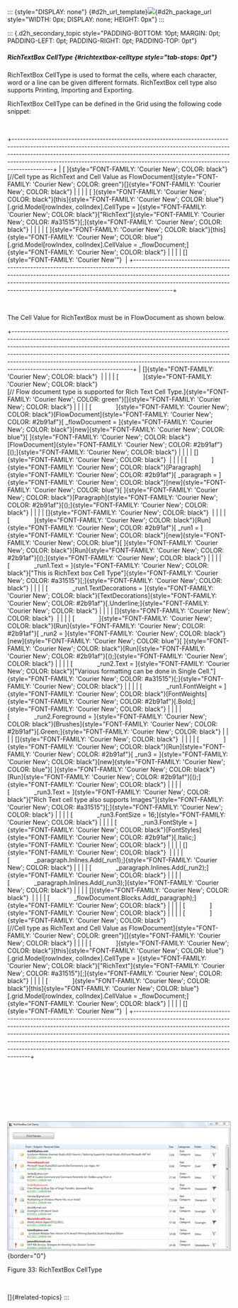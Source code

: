 ::: {style="DISPLAY: none"}
[](ms-xhelp:///?Id=d2h_url_template){#d2h_url_template}![](!package_url!){#d2h_package_url style="WIDTH: 0px; DISPLAY: none; HEIGHT: 0px"}
:::

::: {.d2h_secondary_topic style="PADDING-BOTTOM: 10pt; MARGIN: 0pt; PADDING-LEFT: 0pt; PADDING-RIGHT: 0pt; PADDING-TOP: 0pt"}
##### RichTextBox CellType {#richtextbox-celltype style="tab-stops: 0pt"}

RichTextBox CellType is used to format the cells, where each character, word or a line can be given different formats. RichTextBox cell type also supports Printing, Importing and Exporting.

RichTextBox CellType can be defined in the Grid using the following code snippet:

 

+--------------------------------------------------------------------------------------------------------------------------------------------------------------------------------------------------------------------------------------------------------------------------------------------------------------------------------------+
| [ ]{style="FONT-FAMILY: 'Courier New'; COLOR: black"}[//Cell type as RichText and Cell Value as FlowDocument]{style="FONT-FAMILY: 'Courier New'; COLOR: green"}[]{style="FONT-FAMILY: 'Courier New'; COLOR: black"}                                                                                                                  |
|                                                                                                                                                                                                                                                                                                                                      |
| [ ]{style="FONT-FAMILY: 'Courier New'; COLOR: black"}[this]{style="FONT-FAMILY: 'Courier New'; COLOR: blue"}[.grid.Model\[rowIndex, colIndex\].CellType = ]{style="FONT-FAMILY: 'Courier New'; COLOR: black"}[\"RichText\"]{style="FONT-FAMILY: 'Courier New'; COLOR: #a31515"}[;]{style="FONT-FAMILY: 'Courier New'; COLOR: black"} |
|                                                                                                                                                                                                                                                                                                                                      |
| [ ]{style="FONT-FAMILY: 'Courier New'; COLOR: black"}[this]{style="FONT-FAMILY: 'Courier New'; COLOR: blue"}[.grid.Model\[rowIndex, colIndex\].CellValue = \_flowDocument;]{style="FONT-FAMILY: 'Courier New'; COLOR: black"}                                                                                                        |
|                                                                                                                                                                                                                                                                                                                                      |
| []{style="FONT-FAMILY: 'Courier New'"}                                                                                                                                                                                                                                                                                               |
+--------------------------------------------------------------------------------------------------------------------------------------------------------------------------------------------------------------------------------------------------------------------------------------------------------------------------------------+

 

The Cell Value for RichTextBox must be in FlowDocument as shown below.

+------------------------------------------------------------------------------------------------------------------------------------------------------------------------------------------------------------------------------------------------------------------------------------------------------------------------------------------------------------------------------------------------------------------------------------------------+
| []{style="FONT-FAMILY: 'Courier New'; COLOR: black"}                                                                                                                                                                                                                                                                                                                                                                                           |
|                                                                                                                                                                                                                                                                                                                                                                                                                                                |
| [              ]{style="FONT-FAMILY: 'Courier New'; COLOR: black"}[// Flow document type is supported for Rich Text Cell Type.]{style="FONT-FAMILY: 'Courier New'; COLOR: green"}[]{style="FONT-FAMILY: 'Courier New'; COLOR: black"}                                                                                                                                                                                                          |
|                                                                                                                                                                                                                                                                                                                                                                                                                                                |
| [              ]{style="FONT-FAMILY: 'Courier New'; COLOR: black"}[FlowDocument]{style="FONT-FAMILY: 'Courier New'; COLOR: #2b91af"}[ \_flowDocument = ]{style="FONT-FAMILY: 'Courier New'; COLOR: black"}[new]{style="FONT-FAMILY: 'Courier New'; COLOR: blue"}[ ]{style="FONT-FAMILY: 'Courier New'; COLOR: black"}[FlowDocument]{style="FONT-FAMILY: 'Courier New'; COLOR: #2b91af"}[();]{style="FONT-FAMILY: 'Courier New'; COLOR: black"} |
|                                                                                                                                                                                                                                                                                                                                                                                                                                                |
| []{style="FONT-FAMILY: 'Courier New'; COLOR: black"}                                                                                                                                                                                                                                                                                                                                                                                           |
|                                                                                                                                                                                                                                                                                                                                                                                                                                                |
| [              ]{style="FONT-FAMILY: 'Courier New'; COLOR: black"}[Paragraph]{style="FONT-FAMILY: 'Courier New'; COLOR: #2b91af"}[ \_paragraph = ]{style="FONT-FAMILY: 'Courier New'; COLOR: black"}[new]{style="FONT-FAMILY: 'Courier New'; COLOR: blue"}[ ]{style="FONT-FAMILY: 'Courier New'; COLOR: black"}[Paragraph]{style="FONT-FAMILY: 'Courier New'; COLOR: #2b91af"}[();]{style="FONT-FAMILY: 'Courier New'; COLOR: black"}          |
|                                                                                                                                                                                                                                                                                                                                                                                                                                                |
| []{style="FONT-FAMILY: 'Courier New'; COLOR: black"}                                                                                                                                                                                                                                                                                                                                                                                           |
|                                                                                                                                                                                                                                                                                                                                                                                                                                                |
| [              ]{style="FONT-FAMILY: 'Courier New'; COLOR: black"}[Run]{style="FONT-FAMILY: 'Courier New'; COLOR: #2b91af"}[ \_run1 = ]{style="FONT-FAMILY: 'Courier New'; COLOR: black"}[new]{style="FONT-FAMILY: 'Courier New'; COLOR: blue"}[ ]{style="FONT-FAMILY: 'Courier New'; COLOR: black"}[Run]{style="FONT-FAMILY: 'Courier New'; COLOR: #2b91af"}[();]{style="FONT-FAMILY: 'Courier New'; COLOR: black"}                           |
|                                                                                                                                                                                                                                                                                                                                                                                                                                                |
| [              \_run1.Text = ]{style="FONT-FAMILY: 'Courier New'; COLOR: black"}[\"This is RichText box Cell Type\"]{style="FONT-FAMILY: 'Courier New'; COLOR: #a31515"}[;]{style="FONT-FAMILY: 'Courier New'; COLOR: black"}                                                                                                                                                                                                                  |
|                                                                                                                                                                                                                                                                                                                                                                                                                                                |
| [              \_run1.TextDecorations = ]{style="FONT-FAMILY: 'Courier New'; COLOR: black"}[TextDecorations]{style="FONT-FAMILY: 'Courier New'; COLOR: #2b91af"}[.Underline;]{style="FONT-FAMILY: 'Courier New'; COLOR: black"}                                                                                                                                                                                                                |
|                                                                                                                                                                                                                                                                                                                                                                                                                                                |
| []{style="FONT-FAMILY: 'Courier New'; COLOR: black"}                                                                                                                                                                                                                                                                                                                                                                                           |
|                                                                                                                                                                                                                                                                                                                                                                                                                                                |
| [              ]{style="FONT-FAMILY: 'Courier New'; COLOR: black"}[Run]{style="FONT-FAMILY: 'Courier New'; COLOR: #2b91af"}[ \_run2 = ]{style="FONT-FAMILY: 'Courier New'; COLOR: black"}[new]{style="FONT-FAMILY: 'Courier New'; COLOR: blue"}[ ]{style="FONT-FAMILY: 'Courier New'; COLOR: black"}[Run]{style="FONT-FAMILY: 'Courier New'; COLOR: #2b91af"}[();]{style="FONT-FAMILY: 'Courier New'; COLOR: black"}                           |
|                                                                                                                                                                                                                                                                                                                                                                                                                                                |
| [              \_run2.Text = ]{style="FONT-FAMILY: 'Courier New'; COLOR: black"}[\"Various formatting can be done in Single Cell.\"]{style="FONT-FAMILY: 'Courier New'; COLOR: #a31515"}[;]{style="FONT-FAMILY: 'Courier New'; COLOR: black"}                                                                                                                                                                                                  |
|                                                                                                                                                                                                                                                                                                                                                                                                                                                |
| [              \_run1.FontWeight = ]{style="FONT-FAMILY: 'Courier New'; COLOR: black"}[FontWeights]{style="FONT-FAMILY: 'Courier New'; COLOR: #2b91af"}[.Bold;]{style="FONT-FAMILY: 'Courier New'; COLOR: black"}                                                                                                                                                                                                                              |
|                                                                                                                                                                                                                                                                                                                                                                                                                                                |
| [              \_run2.Foreground = ]{style="FONT-FAMILY: 'Courier New'; COLOR: black"}[Brushes]{style="FONT-FAMILY: 'Courier New'; COLOR: #2b91af"}[.Green;]{style="FONT-FAMILY: 'Courier New'; COLOR: black"}                                                                                                                                                                                                                                 |
|                                                                                                                                                                                                                                                                                                                                                                                                                                                |
| []{style="FONT-FAMILY: 'Courier New'; COLOR: black"}                                                                                                                                                                                                                                                                                                                                                                                           |
|                                                                                                                                                                                                                                                                                                                                                                                                                                                |
| [              ]{style="FONT-FAMILY: 'Courier New'; COLOR: black"}[Run]{style="FONT-FAMILY: 'Courier New'; COLOR: #2b91af"}[ \_run3 = ]{style="FONT-FAMILY: 'Courier New'; COLOR: black"}[new]{style="FONT-FAMILY: 'Courier New'; COLOR: blue"}[ ]{style="FONT-FAMILY: 'Courier New'; COLOR: black"}[Run]{style="FONT-FAMILY: 'Courier New'; COLOR: #2b91af"}[();]{style="FONT-FAMILY: 'Courier New'; COLOR: black"}                           |
|                                                                                                                                                                                                                                                                                                                                                                                                                                                |
| [              \_run3.Text = ]{style="FONT-FAMILY: 'Courier New'; COLOR: black"}[\"Rich Text cell type also supports Images\"]{style="FONT-FAMILY: 'Courier New'; COLOR: #a31515"}[;]{style="FONT-FAMILY: 'Courier New'; COLOR: black"}                                                                                                                                                                                                        |
|                                                                                                                                                                                                                                                                                                                                                                                                                                                |
| [              \_run3.FontSize = 16;]{style="FONT-FAMILY: 'Courier New'; COLOR: black"}                                                                                                                                                                                                                                                                                                                                                        |
|                                                                                                                                                                                                                                                                                                                                                                                                                                                |
| [              \_run3.FontStyle = ]{style="FONT-FAMILY: 'Courier New'; COLOR: black"}[FontStyles]{style="FONT-FAMILY: 'Courier New'; COLOR: #2b91af"}[.Italic;]{style="FONT-FAMILY: 'Courier New'; COLOR: black"}                                                                                                                                                                                                                              |
|                                                                                                                                                                                                                                                                                                                                                                                                                                                |
| []{style="FONT-FAMILY: 'Courier New'; COLOR: black"}                                                                                                                                                                                                                                                                                                                                                                                           |
|                                                                                                                                                                                                                                                                                                                                                                                                                                                |
| [              \_paragraph.Inlines.Add(\_run1);]{style="FONT-FAMILY: 'Courier New'; COLOR: black"}                                                                                                                                                                                                                                                                                                                                             |
|                                                                                                                                                                                                                                                                                                                                                                                                                                                |
| [              \_paragraph.Inlines.Add(\_run2);]{style="FONT-FAMILY: 'Courier New'; COLOR: black"}                                                                                                                                                                                                                                                                                                                                             |
|                                                                                                                                                                                                                                                                                                                                                                                                                                                |
| [              \_paragraph.Inlines.Add(\_run3);]{style="FONT-FAMILY: 'Courier New'; COLOR: black"}                                                                                                                                                                                                                                                                                                                                             |
|                                                                                                                                                                                                                                                                                                                                                                                                                                                |
| []{style="FONT-FAMILY: 'Courier New'; COLOR: black"}                                                                                                                                                                                                                                                                                                                                                                                           |
|                                                                                                                                                                                                                                                                                                                                                                                                                                                |
| [              \_flowDocument.Blocks.Add(\_paragraph);]{style="FONT-FAMILY: 'Courier New'; COLOR: black"}                                                                                                                                                                                                                                                                                                                                      |
|                                                                                                                                                                                                                                                                                                                                                                                                                                                |
| [              ]{style="FONT-FAMILY: 'Courier New'; COLOR: black"}                                                                                                                                                                                                                                                                                                                                                                             |
|                                                                                                                                                                                                                                                                                                                                                                                                                                                |
| [              ]{style="FONT-FAMILY: 'Courier New'; COLOR: black"}[//Cell type as RichText and Cell Value as FlowDocument]{style="FONT-FAMILY: 'Courier New'; COLOR: green"}[]{style="FONT-FAMILY: 'Courier New'; COLOR: black"}                                                                                                                                                                                                               |
|                                                                                                                                                                                                                                                                                                                                                                                                                                                |
| [              ]{style="FONT-FAMILY: 'Courier New'; COLOR: black"}[this]{style="FONT-FAMILY: 'Courier New'; COLOR: blue"}[.grid.Model\[rowIndex, colIndex\].CellType = ]{style="FONT-FAMILY: 'Courier New'; COLOR: black"}[\"RichText\"]{style="FONT-FAMILY: 'Courier New'; COLOR: #a31515"}[;]{style="FONT-FAMILY: 'Courier New'; COLOR: black"}                                                                                              |
|                                                                                                                                                                                                                                                                                                                                                                                                                                                |
| [              ]{style="FONT-FAMILY: 'Courier New'; COLOR: black"}[this]{style="FONT-FAMILY: 'Courier New'; COLOR: blue"}[.grid.Model\[rowIndex, colIndex\].CellValue = \_flowDocument;]{style="FONT-FAMILY: 'Courier New'; COLOR: black"}                                                                                                                                                                                                     |
|                                                                                                                                                                                                                                                                                                                                                                                                                                                |
| []{style="FONT-FAMILY: 'Courier New'"}                                                                                                                                                                                                                                                                                                                                                                                                         |
+------------------------------------------------------------------------------------------------------------------------------------------------------------------------------------------------------------------------------------------------------------------------------------------------------------------------------------------------------------------------------------------------------------------------------------------------+

 

 

 

 

![Description: C:\\Users\\kamalakannana\\Desktop\\IMG_03082011_073458.png](ImagesExt/image28_39.jpg){border="0"}

Figure 33: RichTextBox CellType

 

[]{#related-topics}
:::
